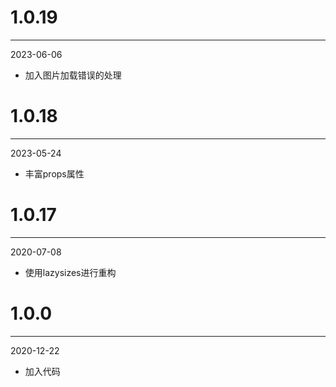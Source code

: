 # 1.0.19

***

2023-06-06

* 加入图片加载错误的处理

# 1.0.18

***

2023-05-24

* 丰富props属性

# 1.0.17

***

2020-07-08

* 使用lazysizes进行重构

# 1.0.0

***

2020-12-22

* 加入代码
